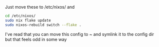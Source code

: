Just move these to /etc/nixos/ and
```bash
cd /etc/nixos/
sudo nix flake update
sudo nixos-rebuild switch --flake .
``` 

I've read that you can move this config to ~ and symlink it to the config dir but that feels odd in some way